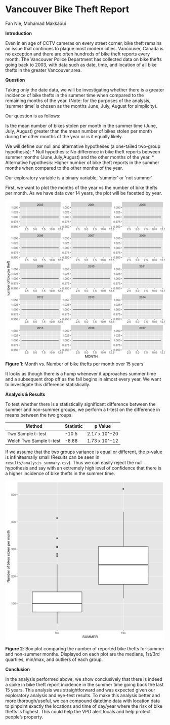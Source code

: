Vancouver Bike Theft Report
================
Fan Nie, Mohamad Makkaoui

**Introduction**

Even in an age of CCTV cameras on every street corner, bike theft
remains an issue that continues to plague most modern cities. Vancouver,
Canada is no exception and there are often hundreds of bike theft
reports every month. The Vancouver Police Department has collected data
on bike thefts going back to 2003, with data such as date, time, and
location of all bike thefts in the greater Vancouver area.

**Question**

Taking only the date data, we will be investigating whether there is a
greater incidence of bike thefts in the summer time when compared to the
remaining months of the year. (Note: for the purposes of the analysis,
‘summer time’ is chosen as the months June, July, August for
simplicity).

Our question is as follows:

Is the mean number of bikes stolen per month in the summer time (June,
July, August) greater than the mean number of bikes stolen per month
during the other months of the year or is it equally likely.

We will define our null and alternative hypotheses (a one-tailed
two-group hypothesis): \* Null hypothesis: No difference in bike theft
reports between summer months (June,July,August) and the other months of
the year. \* Alternative hypothesis: Higher number of bike theft reports
in the summer months when compared to the other months of the year.

Our exploratory variable is a binary variable, ‘summer’ or ‘not summer’

First, we want to plot the months of the year vs the number of bike
thefts per month. As we have data over 14 years, the plot will be
facetted by year.

![alt tag](../results/viz_exploratory.png) **Figure 1**: Month
vs. Number of bike thefts per month over 15 years

It looks as though there is a hump whenever it approaches summer time
and a subsequent drop off as the fall begins in almost every year. We
want to investigate this difference statistically.

**Analysis & Results**

To test whether there is a statistically significant difference between
the summer and non-summer groups, we perform a t-test on the difference
in means between the two groups.

| Method                  | Statistic | p Value       |
| ----------------------- | --------- | ------------- |
| Two Sample t-test       | \-10.5    | 2.17 x 10^-20 |
| Welch Two Sample t-test | \-8.88    | 1.73 x 10^-12 |

If we assume that the two groups variance is equal or different, the
p-value is infinitesmally small (Results can be seen in
`results/analysis_summary.csv`). Thus we can easily reject the null
hypothesis and say with an extremely high level of confidence that there
is a higher incidence of bike thefts in the summer time.

![alt tag](../results/bike_boxplot.png)

**Figure 2**: Box plot comparing the number of reported bike thefts for
summer and non-summer months. Displayed on each plot are the medians,
1st/3rd quartiles, min/max, and outliers of each group.

**Conclusion**

In the analysis performed above, we show conclusively that there is
indeed a spike in bike theft report incidence in the summer time going
back the last 15 years. This analysis was straightforward and was
expected given our exploratory analysis and eye-test results. To make
this analysis better and more thorough/useful, we can compound datetime
data with location data to pinpoint exactly the locations and time of
day/year where the risk of bike thefts is highest. This could help the
VPD alert locals and help protect people’s property.
